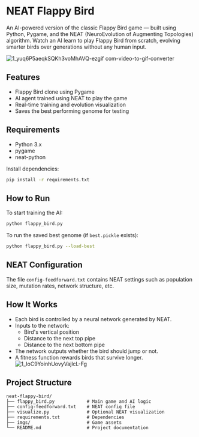 # NEAT Flappy Bird

An AI-powered version of the classic Flappy Bird game — built using Python, Pygame, and the NEAT (NeuroEvolution of Augmenting Topologies) algorithm. Watch an AI learn to play Flappy Bird from scratch, evolving smarter birds over generations without any human input.

![1_yuq6P5aeqkSQKh3voMhAVQ-ezgif com-video-to-gif-converter](https://github.com/user-attachments/assets/e0f4aa9d-bdb5-46c9-a4bc-705a9f1999b6)

## Features

- Flappy Bird clone using Pygame
- AI agent trained using NEAT to play the game
- Real-time training and evolution visualization
- Saves the best performing genome for testing

## Requirements

- Python 3.x
- pygame
- neat-python

Install dependencies:

```bash
pip install -r requirements.txt
```

## How to Run

To start training the AI:

```bash
python flappy_bird.py
```

To run the saved best genome (if `best.pickle` exists):

```bash
python flappy_bird.py --load-best
```

## NEAT Configuration

The file `config-feedforward.txt` contains NEAT settings such as population size, mutation rates, network structure, etc.

## How It Works

- Each bird is controlled by a neural network generated by NEAT.
- Inputs to the network:
  - Bird's vertical position
  - Distance to the next top pipe
  - Distance to the next bottom pipe
- The network outputs whether the bird should jump or not.
- A fitness function rewards birds that survive longer.
![1_IoC9YoinhUovyVajlcL-Fg](https://github.com/user-attachments/assets/9f1f2696-21b5-430c-a630-16d47dbecb3f)


## Project Structure

```
neat-flappy-bird/
├── flappy_bird.py            # Main game and AI logic
├── config-feedforward.txt    # NEAT config file
├── visualize.py              # Optional NEAT visualization
├── requirements.txt          # Dependencies
├── imgs/                     # Game assets
└── README.md                 # Project documentation
```

